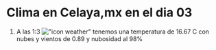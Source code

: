 # Clima en Celaya,mx en el dia 03

1. A las 1:3 !["icon weather"](http://openweathermap.org/img/w/04n.png) tenemos una temperatura de 16.67 C con nubes y  vientos de 0.89 y nubosidad al 98%
